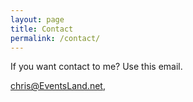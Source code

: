 ```yaml
---
layout: page
title: Contact
permalink: /contact/
---
```

If you want contact to me? Use this email.

[chris@EventsLand.net],

[chris@EventsLand.net]: mailto:chris@EventsLand.net